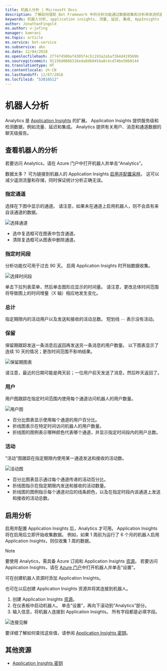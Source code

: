 ```yaml
---
title: 机器人分析 | Microsoft Docs
description: 了解如何借助 Bot Framework 中的分析功能通过数据收集和分析来改进机器人。
keywords: 机器人分析, application insights, 流量, 延迟, 集成, AppInsights
author: JonathanFingold
ms.author: v-jofing
manager: kamrani
ms.topic: article
ms.service: bot-service
ms.subservice: abs
ms.date: 12/04/2018
ms.openlocfilehash: 2f7474500af4305f4c51193a2a5af264d419569b
ms.sourcegitcommit: 91156d0866316eda8d68454a0c4cd74be5060144
ms.translationtype: HT
ms.contentlocale: zh-CN
ms.lasthandoff: 12/07/2018
ms.locfileid: "53010512"
---
```

# <a name="bot-analytics"></a>机器人分析

Analytics 是 [Application Insights](/azure/application-insights/app-insights-analytics) 的扩展。 Application Insights 提供服务级和检测数据，例如流量、延迟和集成。 Analytics 提供有关用户、消息和通道数据的聊天级报告。

## <a name="view-analytics-for-a-bot"></a>查看机器人的分析

若要访问 Analytics，请在 Azure 门户中打开机器人并单击“Analytics”。

数据太多？ 可为链接到机器人的 Application Insights [启用并配置采样](/azure/application-insights/app-insights-sampling)。 这可以减少遥测流量和存储，同时保证统计分析正确无误。

### <a name="specify-channel"></a>指定通道

选择在下图中显示的通道。 请注意，如果未在通道上启用机器人，则不会具有来自该通道的数据。

![选择通道](~/media/analytics-channels.png)

* 选中复选框可在图表中包含通道。
* 清除复选框可从图表中删除通道。

### <a name="specify-time-period"></a>指定时间段

分析功能仅可用于过去 90 天。 启用 Application Insights 时开始数据收集。

![选择时间段](~/media/analytics-timepick.png)

单击下拉列表菜单，然后单击图形应显示的时间量。
请注意，更改总体时间范围将导致图上的时间增量（X 轴）相应地发生变化。

### <a name="grand-totals"></a>总计

指定期限内的活动用户以及发送和接收的活动总数。
短划线 `--` 表示没有活动。

### <a name="retention"></a>保留

保留期跟踪发送一条消息后返回再发送另一条消息的用户数量。
以下图表显示了连续 10 天的情况；更改时间范围不影响结果。

![保留期图表](~/media/analytics-retention.png)

请注意，最近的日期可能是两天前；一位用户前天发送了消息，然后昨天返回了。

### <a name="user"></a>用户

用户图跟踪在指定时间范围内使用每个通道访问机器人的用户数量。

![用户图](~/media/analytics-users.png)

* 百分比图表显示使用每个通道的用户百分比。
* 折线图表示在特定时间访问机器人的用户数量。
* 折线图的图例表示哪种颜色代表哪个通道，并显示指定时间段内的用户总数。

### <a name="activities"></a>活动

“活动”图跟踪在指定期限内使用某一通道发送和接收的活动数。

![活动图](~/media/analytics-activities.png)

* 百分比图表显示通过每个通道传递的活动百分比。
* 折线图指示在指定期限内发送和接收的活动数量。
* 折线图的图例指示每个通道对应的线条颜色，以及在指定时段内该通道上发送和接收的活动总数。

## <a name="enable-analytics"></a>启用分析

启用并配置 Application Insights 后，Analytics 才可用。 Application Insights 将在启用后立即开始收集数据。 例如，如果 1 周前为运行了 6 个月的机器人启用 Application Insights，则仅收集 1 周的数据。

> [!NOTE]
> 要使用 Analytics，需具备 Azure 订阅和 Application Insights [资源](/azure/application-insights/app-insights-create-new-resource)。
若要访问 Application Insights，请在 [Azure 门户](https://portal.azure.com/)中打开机器人并单击“设置”。

可在创建机器人资源时添加 Application Insights。

也可在以后创建 Application Insights 资源并将其连接到机器人。

1. 创建 Application Insights [资源](/azure/application-insights/app-insights-create-new-resource)。
2. 在仪表板中启动机器人。 单击“设置”，再向下滚动到“Analytics”部分。
3. 输入信息，将机器人连接到 Application Insights。 所有字段都是必填字段。

![连接见解](~/media/analytics-enable.png)

<!--Snip: As of 12/04/2018, parts of this appear to be out of date. However, ~/bot-service-resources-app-insights-keys.md appears to be up to date.

### AppInsights Instrumentation Key

To find this value, open the Application Insights resource for your bot and navigate to **Configure** > **Properties**.

### AppInsights API key

Provide an Azure App Insights API key. Learn how to [generate a new API key](https://dev.applicationinsights.io/documentation/Authorization/API-key-and-App-ID). Only **Read** permission is required.

### AppInsights Application ID

To find this value, open Application Insights and navigate to **Configure** > **API Access**.

/Snip-->

要详细了解如何查找这些值，请参阅 [Application Insights 密钥](~/bot-service-resources-app-insights-keys.md)。

## <a name="additional-resources"></a>其他资源
* [Application Insights 密钥](~/bot-service-resources-app-insights-keys.md)
